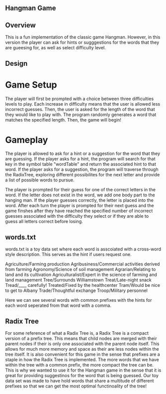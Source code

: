 ## Hangman Game

## Overview

This is a fun implementation of the classic game Hangman. However, in this version the player can ask for hints or sugggestions for the words that they are gueesing for, as well as select difficulty level. 

## Design

# Game Setup

The player will first be prompted with a choice between three difficulties levels to play. Each increase in difficulty means that the user is allowed less incorrect guesses. Then, the user is asked for the length of the word that they would like to play with. The program randomly generates a word that matches the specified length.  Then, the game will begin!

# Gameplay

The player is allowed to ask for a hint or a suggestion for the word that they are guessing. If the player asks for a hint, the program will search for that key in the symbol table "wordTable" and return the associated hint to that word. If the player asks for a suggestion, the program will traverse through the RadixTree, exploring different possibilites for the next letter and provide a list of possible words to pursue.

The player is prompted for their guess for one of the correct letters in the word. If the letter does not exist in the word, we add one body part to the hanging man. If the player guesses correctly, the letter is placed into the word. After each turn the player is prompted for their next guess and the game finshes after they have reached the specified number of incorrect guesses associated with the difficulty they select or if they are able to guess all letters correct before losing.



## words.txt

words.txt is a toy data set where each word is asscoiated with a cross-word style description. This serves as the hint if users request one.

Agriculture/Farming production
Agribusiness/Commercial activities derived from farming
Agronomy/Science of soil management
Agrarian/Relating to land and its cultivation
Agriculturalist/Expert in the science of farming and land management 
Tree/Surrounds Williamstown
Treat/Late-night snack
Tread/____ carefully!
Treated/Fixed by the healthcenter
Tram/Would be nice to get to Albany
Trade/Thoughtful exchange
Troop/Military personnel

Here we can see several words with common prefixes with the hints for each word seperated from that word with a comma.



## Radix Tree
For some reference of what a Radix Tree is, a Radix Tree is a compact version of a prefix tree.  This means that child nodes are merged with their parent nodes if their is only one associated with the parent node itself.  This allows for much more memory and space as their are less nodes within the tree itself.  It is also convenient for this game in the sense that prefixes are a staple in how the Radix Tree is implemented.  The more words that we have within the tree with a common prefix, the more compact the tree can be.  This is why we wanted to use it for the Hangman game in the sense that it is great for providing suggestinos for the word that is being guessed.  Our toy data set was made to have hold words that share a multitude of different prefixes so that we can get the most optimal functinoality of the tree!




